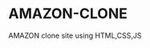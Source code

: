 # AMAZON-CLONE
AMAZON clone site using HTML,CSS,JS

         
          
         
           
           
